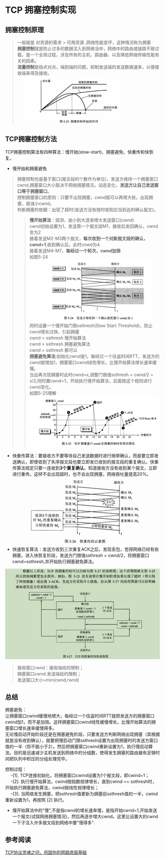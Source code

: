 # TCP 拥塞控制实现

## 拥塞控制原理

> 一般就是 对资源的需求 > 可用资源  ,网络性能变坏，这种情况称为拥塞  
> <strong>拥塞控制</strong>就是防止过多的数据注入到网络当中，网络中的路由或链路不致过载。是一个全局过程，涉及所有的主机、路由器、以及降低网络传输性能有关的因素。  
> <strong>流量控制</strong>是指点对点，端到端的问题，抑制发送端的发送数据速率，以便接收端来得及接收。  
![](img/拥塞-1.png)


## TCP拥塞控制方法

TCP拥塞控制算法有四种算法：慢开始(slow-start)、拥塞避免、快重传和快恢复。
* 慢开始和拥塞避免
> 拥塞控制也是基于窗口(报文段的个数作为单位)，发送方维持一个拥塞窗口cwnd,拥塞窗口大小取决于网络拥塞情况，动态变化，<strong>发送方让自己发送窗口等于拥塞窗口</strong>。  
> 控制拥塞窗口的原则：只要不出现拥塞，cwnd就可以再增大些，出现拥塞，就减小cwnd。  
> 判断拥塞的依据：出现了超时(发送方没有按时收到应当到达的确认报文)。  
>><strong>慢开始算法</strong>：探测，由小到大逐渐增大发送窗口(cwnd)  
>>cwnd初始设置为1，发送第一个报文段M1，接收后发回确认，cwnd变为2  
>>接着发送M2-M3两个报文，<strong>每次收到一个对新报文段的确认，cwnd+1</strong>,收到确认后，此时cnwd为4.  
>>接着发送M4-M7，<strong>每经过一个轮次，cwnd加倍</strong>  
如图5-24  
![](img/TCP拥塞-2.png)  
>>同时设置一个慢开始门限ssthresh(Slow Start Threshold)，防止cwnd增长过快，引起拥塞  
>>cwnd < ssthresh 慢开始算法  
>>cwnd > ssthresh 拥塞避免算法  
>>cwnd = ssthresh 都可以  
>> <strong>拥塞避免算法</strong>:初始化cwnd是1，每经过一个往返时间RTT，发送方的cwnd就增加1，拥塞窗口cwnd线性增长，比慢开始算法增长速率缓慢。  
>> 当出再次现拥塞时此时cwnd=x,调整门限值ssthresh = cwnd/2 = x/2;同时置cwnd=1，开始执行慢开始算法，后面按这个规则进行cwnd变化。  
如图5-25理解  
![](img/拥塞-3.png)  
* 快重传算法：要接收方不要等待自己发送数据时进行捎带确认，而是要立即发送确认，即使收到了失序报文段也要立即发已收到的报文段的重复确认。快重传算法规定只要一连收到<strong>3个重复确认</strong>，知道接收方没有收到某个报文，立即进行重传。这样不会出现超时，也不会出现拥塞，网络吞吐量提高20%。  
![](img/拥塞-4.png)  
* 快速恢复算法：发送方收到三次重复ACK之后，发现丢包，觉得网络已经有些拥塞，进入快恢复阶段，发送方门限值ssthresh = cwnd/2，将拥塞窗口cwnd=ssthresh,并开始执行拥塞避免算法。
  
![](./img/TCP拥塞控制-T.jpg)
>接收窗口rwnd：接收端给的限制；  
拥塞窗口cwnd:发送端给的限制；  
发送窗口大小=min(cwnd,rwnd)

## 总结

拥塞避免：  
让拥塞窗口cwind缓慢地增大，每经过一个往返时间RTT就把发送方的拥塞窗口cwind加1，而不是加倍。这样拥塞窗口cwind线性缓慢增长，比慢开始算法的拥塞窗口增长速率缓慢得多。  
无论慢启动开始阶段还是在拥塞避免阶段，只要发送方判断网络出现拥塞（其根据就是没有收到确认），就要把慢启动门限ssthresh设置为出现拥塞时的发送方窗口值的一半（但不能小于2）。然后把拥塞窗口cwind重新设置为1，执行慢启动算法。目的是迅速减少主机发送到网络中的分组数，使得发生拥塞的路由器有足够时间把队列中积压的分组处理完毕。

控制过程：  
  -[1]. TCP连接初始化，将拥塞窗口cwind设置为1个报文段，即cwind=1；  
  -[2]. 执行慢开始算法，cwind按指数规律增长，直到cwind == ssthresh时，开始执行拥塞避免算法，cwind按线性规律增长；  
  -[3]. 当网络发生拥塞，把ssthresh值更新为拥塞前ssthresh值的一半，cwind重新设置为1，再按照 [2] 执行。

* 慢开始算法中的"慢",不是指cwnd的增长速率慢，是指开始cwnd=1,开始发送一个报文(试探网络拥塞情况)，然后再逐步增大cwnd。这里比设置大的cwnd一下子注入许多报文段到网络中要"慢得多".

## 参考阅读
[TCP协议灵魂之问，巩固你的网路底层基础](https://juejin.im/post/5e527c58e51d4526c654bf41)